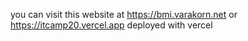 you can visit this website at https://bmi.varakorn.net or https://itcamp20.vercel.app
deployed with vercel
